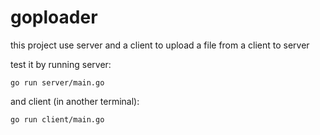 # goploader

this project use server and a client to upload a file from a client to server

test it by running server:

```
go run server/main.go
```

and client (in another terminal):

```
go run client/main.go
```
